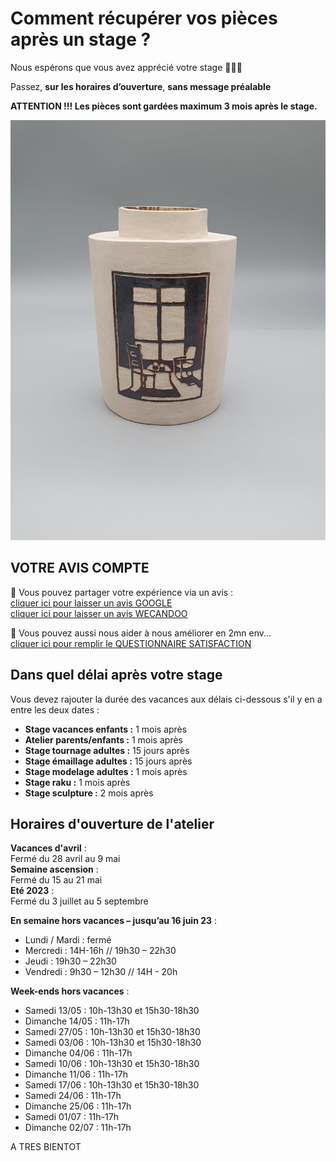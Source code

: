 # Comment récupérer vos pièces après un stage ?

Nous espérons que vous avez apprécié votre stage 🙏🙏🙏   

Passez, **sur les horaires d’ouverture**, **sans message préalable**   

**ATTENTION !!! Les pièces sont gardées maximum 3 mois après le stage.**   

<img src="/images/vase-poterie-modelage_atelier-fans-de-terre.jpeg" class="image-stage">  
  
  
## VOTRE AVIS COMPTE

🙏 Vous pouvez partager votre expérience via un avis :     
[cliquer ici pour laisser un avis GOOGLE](https://g.page/fansdeterre/review?gm)   
[cliquer ici pour laisser un avis WECANDOO](https://wecandoo.fr/atelier/initiation-ceramique-tour-decor-emaillage)  

🙏 Vous pouvez aussi nous aider à nous améliorer en 2mn env...   
[cliquer ici pour remplir le QUESTIONNAIRE SATISFACTION](https://forms.office.com/r/ZMh5YtCtj7)
 
 
## Dans quel délai après votre stage  

Vous devez rajouter la durée des vacances aux délais ci-dessous s'il y en a entre les deux dates :  
- **Stage vacances enfants :** 1 mois après 
- **Atelier parents/enfants :** 1 mois après 
- **Stage tournage adultes :** 15 jours après 
- **Stage émaillage adultes :** 15 jours après 
- **Stage modelage adultes :** 1 mois après 
- **Stage raku :** 1 mois après 
- **Stage sculpture :**  2 mois après  
  
  
## Horaires d'ouverture de l'atelier    

**Vacances d'avril** :   
Fermé du 28 avril au 9 mai     
**Semaine ascension** :   
Fermé du 15 au 21 mai  
**Eté 2023** :   
Fermé du 3 juillet au 5 septembre  
  
**En semaine hors vacances – jusqu’au 16 juin 23** :                    
- Lundi / Mardi : fermé  
- Mercredi : 14H-16h // 19h30 – 22h30  
- Jeudi : 19h30 – 22h30  
- Vendredi : 9h30 – 12h30 // 14H - 20h   


**Week-ends hors vacances** :    
- Samedi 13/05 : 10h-13h30 et 15h30-18h30    
- Dimanche 14/05 : 11h-17h  
- Samedi 27/05  : 10h-13h30 et 15h30-18h30    
- Samedi 03/06 : 10h-13h30 et 15h30-18h30    
- Dimanche 04/06 : 11h-17h  
- Samedi 10/06 : 10h-13h30 et 15h30-18h30    
- Dimanche 11/06 : 11h-17h  
- Samedi 17/06 : 10h-13h30 et 15h30-18h30    
- Samedi 24/06 : 11h-17h      
- Dimanche 25/06 : 11h-17h  
- Samedi 01/07 : 11h-17h      
- Dimanche 02/07 : 11h-17h  

  

 
 
  
A TRES BIENTOT  

